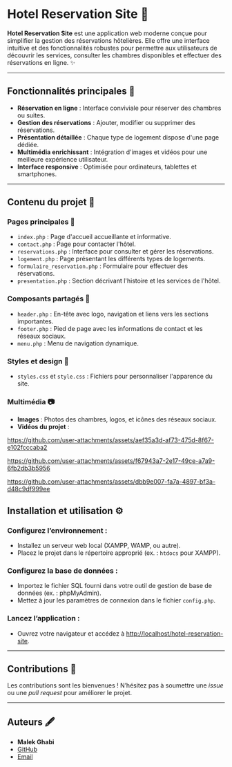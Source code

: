 # Hotel Reservation Site 🏨

**Hotel Reservation Site** est une application web moderne conçue pour simplifier la gestion des réservations hôtelières. Elle offre une interface intuitive et des fonctionnalités robustes pour permettre aux utilisateurs de découvrir les services, consulter les chambres disponibles et effectuer des réservations en ligne. ✨

---

## Fonctionnalités principales 🚀

- **Réservation en ligne** : Interface conviviale pour réserver des chambres ou suites.
- **Gestion des réservations** : Ajouter, modifier ou supprimer des réservations.
- **Présentation détaillée** : Chaque type de logement dispose d'une page dédiée.
- **Multimédia enrichissant** : Intégration d'images et vidéos pour une meilleure expérience utilisateur.
- **Interface responsive** : Optimisée pour ordinateurs, tablettes et smartphones.

---

## Contenu du projet 📂

### Pages principales 📄

- `index.php` : Page d'accueil accueillante et informative.
- `contact.php` : Page pour contacter l'hôtel.
- `reservations.php` : Interface pour consulter et gérer les réservations.
- `logement.php` : Page présentant les différents types de logements.
- `formulaire_reservation.php` : Formulaire pour effectuer des réservations.
- `presentation.php` : Section décrivant l'histoire et les services de l'hôtel.

### Composants partagés 🔄

- `header.php` : En-tête avec logo, navigation et liens vers les sections importantes.
- `footer.php` : Pied de page avec les informations de contact et les réseaux sociaux.
- `menu.php` : Menu de navigation dynamique.

### Styles et design 🎨

- `styles.css` et `style.css` : Fichiers pour personnaliser l'apparence du site.

### Multimédia 📷

- **Images** : Photos des chambres, logos, et icônes des réseaux sociaux.
- **Vidéos du projet** :



https://github.com/user-attachments/assets/aef35a3d-af73-475d-8f67-e102fcccaba2



https://github.com/user-attachments/assets/f67943a7-2e17-49ce-a7a9-6fb2db3b5956



https://github.com/user-attachments/assets/dbb9e007-fa7a-4897-bf3a-d48c9df999ee






## Installation et utilisation ⚙️

### Configurez l’environnement :
- Installez un serveur web local (XAMPP, WAMP, ou autre).
- Placez le projet dans le répertoire approprié (ex. : `htdocs` pour XAMPP).

### Configurez la base de données :
- Importez le fichier SQL fourni dans votre outil de gestion de base de données (ex. : phpMyAdmin).
- Mettez à jour les paramètres de connexion dans le fichier `config.php`.

### Lancez l’application :
- Ouvrez votre navigateur et accédez à [http://localhost/hotel-reservation-site](http://localhost/hotel-reservation-site).

---

## Contributions 🤝

Les contributions sont les bienvenues ! N’hésitez pas à soumettre une *issue* ou une *pull request* pour améliorer le projet.

---

## Auteurs 🖋️

- **Malek Ghabi**
- [GitHub](https://github.com/malekghabi16)
- [Email](mailto:votreemail@example.com)

